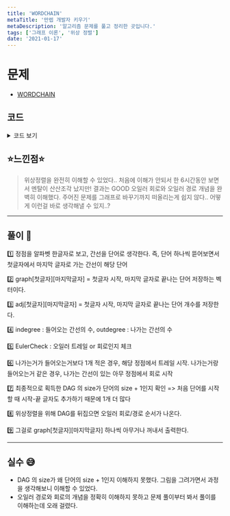 ```yaml
---
title: 'WORDCHAIN'
metaTitle: '만렙 개발자 키우기'
metaDescription: '알고리즘 문제를 풀고 정리한 곳입니다.'
tags: ['그래프 이론', '위상 정렬']
date: '2021-01-17'
---
```


# 문제

- [WORDCHAIN](https://algospot.com/judge/problem/read/WORDCHAIN)

## 코드

<details><summary> 코드 보기 </summary>

```javascript
#include <iostream>
#include <vector>
#include <algorithm>
#include <functional>
#include <queue>
#include <string>
#define pii pair<int, int>
using namespace std;
vector<string> words;
// adj[i][j] = i와 j사이의 간선의 수
vector<vector<int>> adj;
// i에서 시작해서 j 로 끝나는 단어의 목록
vector<string> graph[26][26];
vector<int> indegree, outdegree;
void makeGraph()
{
	// 전역변수 초기화
	for (int i = 0; i < 26; ++i)
		for (int j = 0; j < 26; ++j)
			graph[i][j].clear();
	adj = vector<vector<int>>(26, vector<int>(26, 0));
	indegree = outdegree = vector<int>(26, 0);

	for (int i = 0; i < words.size(); ++i)
	{
		int a = words[i][0] - 'a', b = words[i][words[i].size() - 1] - 'a';
		graph[a][b].push_back(words[i]);
		adj[a][b]++;
		outdegree[a]++;
		indegree[b]++;
	}
}
void getEulerCircuit(int here, vector<int>& circuit)
{
	for (int there = 0; there < 26; ++there)
	{
		while (adj[here][there] > 0)
		{
			adj[here][there]--;
			getEulerCircuit(there, circuit);
		}
	}
	circuit.push_back(here);
}
vector<int> getEulerTrailOrCircuit()
{
	vector<int> circuit;
	for (int i = 0; i < 26; ++i)
	{
		// 트레일을 찾는다. 시작점이 존재하는지 찾는다. (트레일은 나가는 간선이 1개 더 많아야함)
		if (indegree[i] + 1 == outdegree[i])
		{
			getEulerCircuit(i, circuit);
			return circuit;
		}
	}
	for(int i=0; i<26; ++i)
	{
		// 트레일이 아니면 서킷이다. 간선에 인접한 아무 정점에서 시작한다.
		if (outdegree[i])
		{
			getEulerCircuit(i, circuit);
			return circuit;
		}
	}
	// 모두 실패한 경우 빈 배열 반환.
	return circuit;
}
bool checkEuler()
{
	int plus1 = 0, minus1 = 0;
	for (int i = 0; i < 26; ++i)
	{
		int delta = indegree[i] - outdegree[i];
		if (delta < -1 || delta > 1) return false;
		if (delta == -1) minus1++;
		if (delta == 1) plus1++;
	}
	return (plus1 == 1 && minus1 == 1) || (plus1 == 0 && minus1 == 0);
}
string solve()
{
	makeGraph();
	if (!checkEuler()) return "IMPOSSIBLE";
	vector<int>circuit = getEulerTrailOrCircuit();
	if (circuit.size() != words.size() + 1) return "IMPOSSIBLE";

	reverse(circuit.begin(), circuit.end());
	string ret;
	for (int i = 1; i < circuit.size(); ++i)
	{
		int a = circuit[i - 1], b = circuit[i];
		if (ret.size()) ret += " ";
		ret += graph[a][b].back();
		graph[a][b].pop_back();
	}
	return ret;
}
int main()
{
	int tc;
	cin >> tc;
	while (tc-- > 0)
	{
		int n;
		cin >> n;
		words.clear();
		for (int i = 0; i < n; ++i)
		{
			string line; cin >> line;
			words.push_back(line);
		}
		string ans = solve();
		cout << ans << '\n';
	}
}
```

</details>

## ⭐️느낀점⭐️

> 위상정렬을 완전히 이해할 수 있었다.. 처음에 이해가 안되서 한 6시간동안 보면서 멘탈이 산산조각 났지만! 결과는 GOOD
> 오일러 회로와 오일러 경로 개념을 완벽히 이해했다.
> 주어진 문제를 그래프로 바꾸기까지 떠올리는게 쉽지 않다.. 어떻게 이런걸 바로 생각해낼 수 있지..?

<hr/>

## 풀이 📣

1️⃣ 정점을 알파벳 한글자로 보고, 간선을 단어로 생각한다. 즉, 단어 하나씩 뜯어보면서 첫글자에서 마지막 글자로 가는 간선이 해당 단어

2️⃣ graph[첫글자][마지막글자] = 첫글자 시작, 마지막 글자로 끝나는 단어 저장하는 벡터이다.

3️⃣ adj[첫글자][마지막글자] = 첫글자 시작, 마지막 글자로 끝나는 단어 개수를 저장한다.

4️⃣ indegree : 들어오는 간선의 수, outdegree : 나가는 간선의 수

5️⃣ EulerCheck : 오일러 트레일 or 회로인지 체크

6️⃣ 나가는거가 들어오는거보다 1개 적은 경우, 해당 정점에서 트레일 시작. 나가는거랑 들어오는거 같은 경우, 나가는 간선이 있는 아무 정점에서 회로 시작

7️⃣ 최종적으로 획득한 DAG 의 size가 단어의 size + 1인지 확인 => 처음 단어를 시작할 때 시작-끝 글자도 추가하기 때문에 1개 더 많다

8️⃣ 위상정렬을 위해 DAG를 뒤집으면 오일러 회로/경로 순서가 나온다.

9️⃣ 그걸로 graph[첫글자][마지막글자] 하나씩 아무거나 꺼내서 출력한다.

<hr/>

## 실수 😅

- DAG 의 size가 왜 단어의 size + 1인지 이해하지 못했다. 그림을 그려가면서 과정을 생각해보니 이해할 수 있었다.
- 오일러 경로와 회로의 개념을 정확히 이해하지 못하고 문제 풀이부터 봐서 풀이를 이해하는데 오래 걸렸다.
